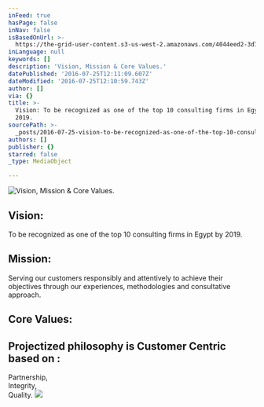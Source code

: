 ```yaml
---
inFeed: true
hasPage: false
inNav: false
isBasedOnUrl: >-
  https://the-grid-user-content.s3-us-west-2.amazonaws.com/4044eed2-3d74-462e-ae35-055cc1a5be13.jpg
inLanguage: null
keywords: []
description: 'Vision, Mission & Core Values.'
datePublished: '2016-07-25T12:11:09.607Z'
dateModified: '2016-07-25T12:10:59.743Z'
author: []
via: {}
title: >-
  Vision: To be recognized as one of the top 10 consulting firms in Egypt by
  2019.
sourcePath: >-
  _posts/2016-07-25-vision-to-be-recognized-as-one-of-the-top-10-consulting-fi.md
authors: []
publisher: {}
starred: false
_type: MediaObject

---
```

![Vision, Mission & Core Values.](https://the-grid-user-content.s3-us-west-2.amazonaws.com/4044eed2-3d74-462e-ae35-055cc1a5be13.jpg)

## Vision:   
To be recognized as one of the top 10 consulting firms in Egypt by 2019\.

## Mission:   
Serving our customers responsibly and attentively to achieve their objectives through our experiences, methodologies and consultative approach.

## Core Values: 

## Projectized philosophy is Customer Centric based on :   
Partnership,   
Integrity,   
Quality.
![](https://the-grid-user-content.s3-us-west-2.amazonaws.com/ce43f84b-8d6c-434a-98bc-4b5f148791c4.png)